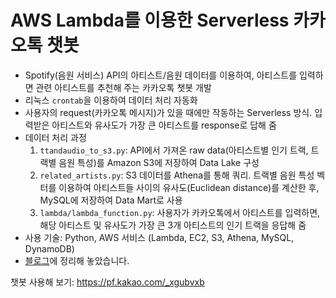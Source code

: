 # AWS Lambda를 이용한 Serverless 카카오톡 챗봇
- Spotify(음원 서비스) API의 아티스트/음원 데이터를 이용하여, 아티스트를 입력하면 관련 아티스트를 추천해 주는 카카오톡 챗봇 개발
- 리눅스 `crontab`을 이용하여 데이터 처리 자동화
- 사용자의 request(카카오톡 메시지)가 있을 때에만 작동하는 Serverless 방식. 입력받은 아티스트와 유사도가 가장 큰 아티스트를 response로 답해 줌
- 데이터 처리 과정
  1. `ttandaudio_to_s3.py`: API에서 가져온 raw data(아티스트별 인기 트랙, 트랙별 음원 특성)를 Amazon S3에 저장하여 Data Lake 구성
  2. `related_artists.py`: S3 데이터를 Athena를 통해 쿼리. 트랙별 음원 특성 벡터를 이용하여 아티스트들 사이의 유사도(Euclidean distance)를 계산한 후, MySQL에 저장하여 Data Mart로 사용
  3. `lambda/lambda_function.py`: 사용자가 카카오톡에서 아티스트를 입력하면, 해당 아티스트 및 유사도가 가장 큰 3개 아티스트의 인기 트랙을 응답해 줌
- 사용 기술: Python, AWS 서비스 (Lambda, EC2, S3, Athena, MySQL, DynamoDB)
- [블로그](https://sulmasulma.github.io/data/2020/06/03/kakaotalk-chatbot.html)에 정리해 놓았습니다. 

챗봇 사용해 보기: https://pf.kakao.com/_xgubvxb
